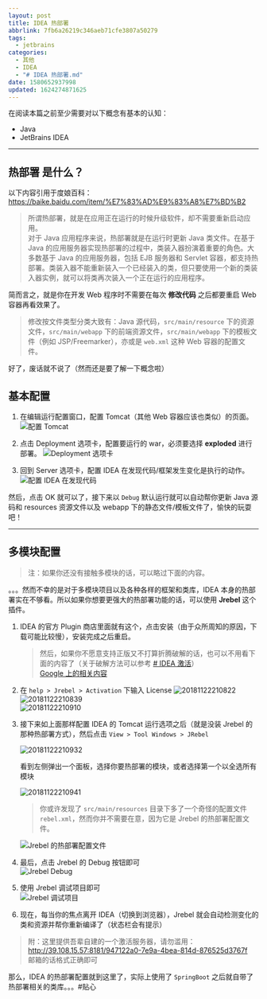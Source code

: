 ```yaml
---
layout: post
title: IDEA 热部署
abbrlink: 7fb6a26219c346aeb71cfe3807a50279
tags:
  - jetbrains
categories:
  - 其他
  - IDEA
  - "# IDEA 热部署.md"
date: 1580652937998
updated: 1624274871625
---
```


在阅读本篇之前至少需要对以下概念有基本的认知：

*   Java
*   JetBrains IDEA

***

## **热部署** 是什么？

以下内容引用于度娘百科：<https://baike.baidu.com/item/%E7%83%AD%E9%83%A8%E7%BD%B2>

> 所谓热部署，就是在应用正在运行的时候升级软件，却不需要重新启动应用。\
> 对于 Java 应用程序来说，热部署就是在运行时更新 Java 类文件。在基于 Java 的应用服务器实现热部署的过程中，类装入器扮演着重要的角色。大多数基于 Java 的应用服务器，包括 EJB 服务器和 Servlet 容器，都支持热部署。类装入器不能重新装入一个已经装入的类，但只要使用一个新的类装入器实例，就可以将类再次装入一个正在运行的应用程序。

简而言之，就是你在开发 Web 程序时不需要在每次 **修改代码** 之后都要重启 Web 容器再看效果了。

> 修改按文件类型分类大致有：Java 源代码，`src/main/resource` 下的资源文件，`src/main/webapp` 下的前端资源文件，`src/main/webapp` 下的模板文件（例如 JSP/Freemarker），亦或是 `web.xml` 这种 Web 容器的配置文件。

好了，废话就不说了（然而还是要了解一下概念啦）

## 基本配置

1.  在编辑运行配置窗口，配置 Tomcat（其他 Web 容器应该也类似）的页面。
    ![配置 Tomcat](https://cdn.jsdelivr.net/gh/rxliuli/img-bed/20181122210657.png)

2.  点击 Deployment 选项卡，配置要运行的 war，必须要选择 **exploded** 进行部署。
    ![Deployment 选项卡](https://cdn.jsdelivr.net/gh/rxliuli/img-bed/20181122210737.png)

3.  回到 Server 选项卡，配置 IDEA 在发现代码/框架发生变化是执行的动作。
    ![配置 IDEA 在发现代码](https://cdn.jsdelivr.net/gh/rxliuli/img-bed/20181122210756.png)

然后，点击 OK 就可以了，接下来以 `Debug` 默认运行就可以自动帮你更新 Java 源码和 resources 资源文件以及 webapp 下的静态文件/模板文件了，愉快的玩耍吧！

***

## 多模块配置

> 注：如果你还没有接触多模块的话，可以略过下面的内容。

。。。然而不幸的是对于多模块项目以及各种各样的框架和类库，IDEA 本身的热部署实在不够看。所以如果你想要更强大的热部署功能的话，可以使用 **Jrebel** 这个插件。

1.  IDEA 的官方 Plugin 商店里面就有这个，点击安装（由于众所周知的原因，下载可能比较慢），安装完成之后重启。
    > 然后，如果你不愿意支持正版又不打算折腾破解的话，也可以不用看下面的内容了（关于破解方法可以参考 [# IDEA 激活](/p/a0b9c67c7c9c460ea59c12603f390f2d)）\
    > [Google 上的相关内容](https://www.google.lk/search?q=IDEA+Jrebel+%E7%A0%B4%E8%A7%A3\&oq=IDEA+Jrebel+%E7%A0%B4%E8%A7%A3)

2.  在 `help > Jrebel > Activation` 下输入 License
    ![20181122210822](https://cdn.jsdelivr.net/gh/rxliuli/img-bed/20181122210822.png)\
    ![20181122210839](https://cdn.jsdelivr.net/gh/rxliuli/img-bed/20181122210839.png)\
    ![20181122210910](https://cdn.jsdelivr.net/gh/rxliuli/img-bed/20181122210910.png)

3.  接下来如上面那样配置 IDEA 的 Tomcat 运行选项之后（就是没装 Jrebel 的那种热部署方式），然后点击 `View > Tool Windows > JRebel`

    ![20181122210932](https://cdn.jsdelivr.net/gh/rxliuli/img-bed/20181122210932.png)

    看到左侧弹出一个面板，选择你要热部署的模块，或者选择第一个以全选所有模块

    ![20181122210941](https://cdn.jsdelivr.net/gh/rxliuli/img-bed/20181122210941.png)

    > 你或许发现了 `src/main/resources` 目录下多了一个奇怪的配置文件 `rebel.xml`，然而你并不需要在意，因为它是 Jrebel 的热部署配置文件。

    ![Jrebel 的热部署配置文件](https://cdn.jsdelivr.net/gh/rxliuli/img-bed/20181122210955.png)

4.  最后，点击 Jrebel 的 Debug 按钮即可\
    ![Jrebel Debug](https://cdn.jsdelivr.net/gh/rxliuli/img-bed/20181122211005.png)

5.  使用 Jrebel 调试项目即可\
    ![Jrebel 调试项目](https://cdn.jsdelivr.net/gh/rxliuli/img-bed/20190325101659.png)

6.  现在，每当你的焦点离开 IDEA（切换到浏览器），Jrebel 就会自动检测变化的类和资源并帮你重新编译了（状态栏会有提示）

> 附：这里提供吾辈自建的一个激活服务器，请勿滥用：<http://39.108.15.57:8181/947122a0-7e9a-4bea-814d-876525d3767f>\
> 邮箱的话格式正确即可

那么，IDEA 的热部署配置就到这里了，实际上使用了 `SpringBoot` 之后就自带了热部署相关的类库。。。#贴心
